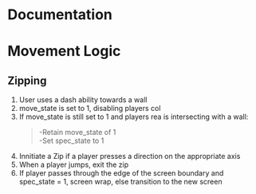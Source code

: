 # Documentation #

# Movement Logic #
## Zipping ##
1. User uses a dash ability towards a wall  
2. move_state is set to 1, disabling players col  
3. If move_state is still set to 1 and players rea is intersecting with a wall:  
    > -Retain move_state of 1  
    > -Set spec_state to 1  
4. Innitiate a Zip if a player presses a direction on the appropriate axis
5. When a player jumps, exit the zip
6. If player passes through the edge of the screen boundary and spec_state = 1, screen wrap, else transition to the new screen  
